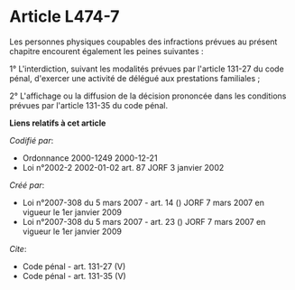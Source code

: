 # Article L474-7

Les personnes physiques coupables des infractions prévues au présent chapitre encourent également les peines suivantes : 

1° L'interdiction, suivant les modalités prévues par l'article 131-27 du code pénal, d'exercer une activité de délégué aux
prestations familiales ; 

2° L'affichage ou la diffusion de la décision prononcée dans les conditions prévues par l'article 131-35 du code pénal.

**Liens relatifs à cet article**

_Codifié par_:

  - Ordonnance 2000-1249 2000-12-21
  - Loi n°2002-2 2002-01-02 art. 87 JORF 3 janvier 2002

_Créé par_:

  - Loi n°2007-308 du 5 mars 2007 - art. 14 () JORF 7 mars 2007 en vigueur le 1er janvier 2009
  - Loi n°2007-308 du 5 mars 2007 - art. 23 () JORF 7 mars 2007 en vigueur le 1er janvier 2009

_Cite_:

  - Code pénal - art. 131-27 (V)
  - Code pénal - art. 131-35 (V)
